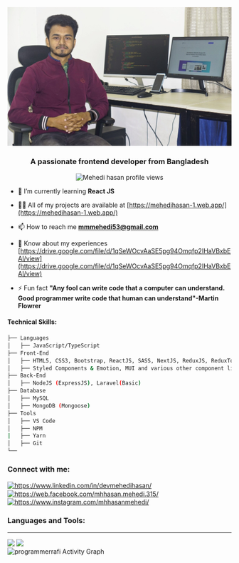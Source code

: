![My Image](./overview.jpg)

<h3 align="center">A passionate frontend developer from Bangladesh</h3>
<p align="center">
<img src="https://komarev.com/ghpvc/?username=mhhasanmehedi&label=Profile%20views&color=0e75b6&style=flat" alt="Mehedi hasan profile views" />
</p>

- 🌱 I’m currently learning **React JS**

- 👨‍💻 All of my projects are available at [https://mehedihasan-1.web.app/](https://mehedihasan-1.web.app/)

- 📫 How to reach me **mmmehedi53@gmail.com**

- 📄 Know about my experiences [https://drive.google.com/file/d/1qSeWOcvAaSE5pg94Omqfp2IHaVBxbEAl/view](https://drive.google.com/file/d/1qSeWOcvAaSE5pg94Omqfp2IHaVBxbEAl/view)

- ⚡ Fun fact **"Any fool can write code that a computer can understand. Good programmer write code that human can understand"-Martin Flowrer**

#### Technical Skills:

```bash
├── Languages
│   ├── JavaScript/TypeScript
├── Front-End
│   ├── HTML5, CSS3, Bootstrap, ReactJS, SASS, NextJS, ReduxJS, ReduxToolkit, ReactQuery, React Router Dom, TailwindCss
│   ├── Styled Components & Emotion, MUI and various other component libraries.
├── Back-End
│   ├── NodeJS (ExpressJS), Laravel(Basic)
├── Database
│   ├── MySQL
│   ├── MongoDB (Mongoose)
├── Tools
│   ├── VS Code
│   ├── NPM
|   ├── Yarn
│   ├── Git
└──
```

<h3 align="left">Connect with me:</h3>
<p align="left">
<a href="https://www.linkedin.com/in/devmehedihasan/" target="blank"><img align="center" src="https://raw.githubusercontent.com/rahuldkjain/github-profile-readme-generator/master/src/images/icons/Social/linked-in-alt.svg" alt="https://www.linkedin.com/in/devmehedihasan/" height="30" width="40" /></a>
<a href="https://web.facebook.com/mhhasan.mehedi.315/" target="blank"><img align="center" src="https://raw.githubusercontent.com/rahuldkjain/github-profile-readme-generator/master/src/images/icons/Social/facebook.svg" alt="https://web.facebook.com/mhhasan.mehedi.315/" height="30" width="40" /></a>
<a href="https://www.instagram.com/mhhasanmehedi/" target="blank"><img align="center" src="https://raw.githubusercontent.com/rahuldkjain/github-profile-readme-generator/master/src/images/icons/Social/instagram.svg" alt="https://www.instagram.com/mhhasanmehedi/" height="30" width="40" /></a>
</p>

<h3 align="left">Languages and Tools:</h3>
<hr/>
<!-- [![MongoDb Badge](https://img.shields.io/badge/MongoDb-0081CB?style=for-the-badge&logo=mongodb&logoColor=white)](https://github.com/mhhasanmehedi) -->
<!-- [![Express Badge](https://img.shields.io/badge/EXPRESS-330F63?style=for-the-badge&logo=express&logoColor=white)](https://github.com/mhhasanmehedi)
[![HTML Badge](https://img.shields.io/badge/HTML5-E34F26?style=for-the-badge&logo=html5&logoColor=white)](https://github.com/mhhasanmehedi)
[![CSS Badge](https://img.shields.io/badge/CSS3-1572B6?style=for-the-badge&logo=css3&logoColor=white)](https://github.com/mhhasanmehedi)
[![SASS Badge](https://img.shields.io/badge/Sass-CC6699?style=for-the-badge&logo=sass&logoColor=white)](https://github.com/mhhasanmehedi)
[![Javascript Badge](https://img.shields.io/badge/JavaScript-F7DF1E?style=for-the-badge&logo=javascript&logoColor=black)](https://github.com/mhhasanmehedi)
[![Typescript Badge](https://img.shields.io/badge/typeScript-0078D6?style=for-the-badge&logo=typeScript&logoColor=white)](https://github.com/mhhasanmehedi)
[![React Badge](https://img.shields.io/badge/React-20232A?style=for-the-badge&logo=react&logoColor=61DAFB)](https://github.com/mhhasanmehedi)
[![Next Badge](https://img.shields.io/badge/NextJS-000?style=for-the-badge&logo=nextjs&logoColor=61DAFB)](https://github.com/mhhasanmehedi)
[![Tailwind Badge](https://img.shields.io/badge/Tailwind_CSS-38B2AC?style=for-the-badge&logo=tailwind-css&logoColor=white)](https://github.com/mhhasanmehedi)
[![Node Badge](https://img.shields.io/badge/Node.js-43853D?style=for-the-badge&logo=node.js&logoColor=white)](https://github.com/mhhasanmehedi)
[![Bootstrap Badge](https://img.shields.io/badge/Bootstrap-563D7C?style=for-the-badge&logo=bootstrap&logoColor=white)](https://github.com/mhhasanmehedi)
[![Styled Badge](https://img.shields.io/badge/styled--components-DB7093?style=for-the-badge&logo=styled-components&logoColor=white)](https://github.com/mhhasanmehedi)
[![Material UI Badge](https://img.shields.io/badge/Material--UI-0081CB?style=for-the-badge&logo=material-ui&logoColor=white)](https://github.com/mhhasanmehedi)
[![React Router Badge](https://img.shields.io/badge/React_Router-CA4245?style=for-the-badge&logo=react-router&logoColor=white)](https://github.com/mhhasanmehedi)
[![Netlify Badge](https://img.shields.io/badge/Netlify-00C7B7?style=for-the-badge&logo=netlify&logoColor=white)](https://github.com/mhhasanmehedi)
[![Markdown Badge](https://img.shields.io/badge/Markdown-000000?style=for-the-badge&logo=markdown&logoColor=white)](https://github.com/mhhasanmehedi)
[![Python Badge](https://img.shields.io/badge/Python-14354C?style=for-the-badge&logo=python&logoColor=white)](https://github.com/mhhasanmehedi)
[![Windows Badge](https://img.shields.io/badge/Windows-0078D6?style=for-the-badge&logo=windows&logoColor=white)](https://github.com/mhhasanmehedi)
[![Ubuntu Badge](https://img.shields.io/badge/Ubuntu-E95420?style=for-the-badge&logo=ubuntu&logoColor=white)](https://github.com/mhhasanmehedi)
[![Bitbucket Badge](https://img.shields.io/badge/Bitbucket-330F63?style=for-the-badge&logo=bitbucket&logoColor=white)](https://github.com/mhhasanmehedi)
[![Git Badge](https://img.shields.io/badge/git-f34f29?style=for-the-badge&logo=git&logoColor=white)](https://github.com/mhhasanmehedi)
[![Npm Badge](https://img.shields.io/badge/npm-d7141a?style=for-the-badge&logo=npm&logoColor=white)](https://github.com/mhhasanmehedi)
[![Yarn Badge](https://img.shields.io/badge/yarn-0078D6?style=for-the-badge&logo=yarn&logoColor=white)](https://github.com/mhhasanmehedi)
[![Vercel Badge](https://img.shields.io/badge/vercel-000?style=for-the-badge&logo=vercel&logoColor=white)](https://github.com/mhhasanmehedi)
[![Google Chrome Badge](https://img.shields.io/badge/google_chrome-556532?style=for-the-badge&logo=googlechrome&logoColor=white)](https://github.com/mhhasanmehedi)
[![Notion Badge](https://img.shields.io/badge/notion-000?style=for-the-badge&logo=notion&logoColor=white)](https://github.com/mhhasanmehedi)
[![Vs Code Badge](https://img.shields.io/badge/Visual_Studio_Code-0078D6?style=for-the-badge&logo=visualstudiocode&logoColor=white)](https://github.com/mhhasanmehedi) -->


<img src="https://github-readme-stats.vercel.app/api?username=mhhasanmehedi&&show_icons=true&title_color=ffffff&icon_color=bb2acf&text_color=daf7dc&bg_color=151515">

<img src="https://github-readme-stats.vercel.app/api/top-langs/?username=mhhasanmehedi&card_width=500&&show_icons=true&title_color=ffffff&icon_color=bb2acf&text_color=daf7dc&bg_color=151515">

<br/>

<img alt="programmerrafi Activity Graph" src="https://activity-graph.herokuapp.com/graph?username=mhhasanmehedi&bg_color=0D1117&color=5BCDEC&line=5BCDEC&point=FFFFFF&hide_border=true" />
